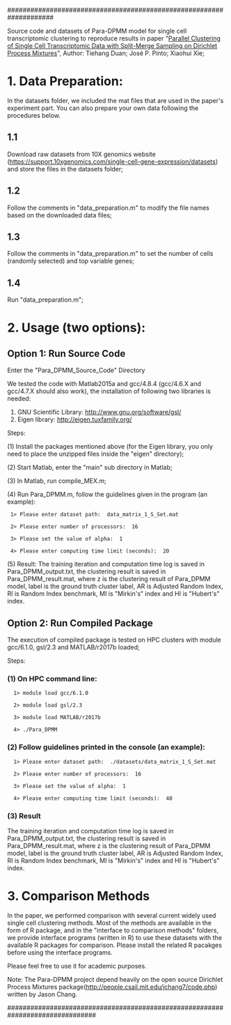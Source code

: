 
####################################################################

Source code and datasets of Para-DPMM model for single cell transcriptomic clustering to reproduce results in paper "[Parallel Clustering of Single Cell Transcriptomic Data with Split-Merge Sampling on Dirichlet Process Mixtures](https://academic.oup.com/bioinformatics/advance-article-abstract/doi/10.1093/bioinformatics/bty702/5085373?redirectedFrom=fulltext)", Author: Tiehang Duan; José P. Pinto; Xiaohui Xie;


# 1. Data Preparation:

In the datasets folder, we included the mat files that are used in the paper's experiment part. You can also prepare your own data following the procedures below.

## 1.1 
Download raw datasets from 10X genomics website (https://support.10xgenomics.com/single-cell-gene-expression/datasets) and store the files in the datasets folder;

## 1.2 
Follow the comments in "data_preparation.m" to modify the file names based on the downloaded data files;

## 1.3 
Follow the comments in "data_preparation.m" to set the number of cells (randomly selected) and top variable genes;

## 1.4 
Run "data_preparation.m";




# 2. Usage (two options):

## Option 1: Run Source Code


Enter the "Para_DPMM_Source_Code" Directory

We tested the code with Matlab2015a and gcc/4.8.4 (gcc/4.6.X and gcc/4.7.X should also work), the installation of following two libraries is needed:

1) GNU Scientific Library: http://www.gnu.org/software/gsl/
2) Eigen library: http://eigen.tuxfamily.org/


Steps:

(1) Install the packages mentioned above (for the Eigen library, you only need to place the unzipped files inside the "eigen" directory);

(2) Start Matlab, enter the "main" sub directory in Matlab;

(3) In Matlab, run compile_MEX.m;

(4) Run Para_DPMM.m, follow the guidelines given in the program (an example):

     1> Please enter dataset path:  data_matrix_1_S_Set.mat
     
     2> Please enter number of processors:  16
     
     3> Please set the value of alpha:  1
     
     4> Please enter computing time limit (seconds):  20

(5) Result: The training iteration and computation time log is saved in Para_DPMM_output.txt, the clustering result is saved in Para_DPMM_result.mat, where z is the clustering result of Para_DPMM model, label is the ground truth cluster label, AR is Adjusted Random Index, RI is Random Index benchmark, MI is "Mirkin's" index and HI is "Hubert's" index.




## Option 2: Run Compiled Package

The execution of compiled package is tested on HPC clusters with module gcc/6.1.0, gsl/2.3 and MATLAB/r2017b loaded; 

Steps:

### (1) On HPC command line:

      1> module load gcc/6.1.0

      2> module load gsl/2.3

      3> module load MATLAB/r2017b

      4> ./Para_DPMM

### (2) Follow guidelines printed in the console (an example):

      1> Please enter dataset path:  ./datasets/data_matrix_1_S_Set.mat

      2> Please enter number of processors:  16

      3> Please set the value of alpha:  1

      4> Please enter computing time limit (seconds):  40



### (3) Result

The training iteration and computation time log is saved in Para_DPMM_output.txt, the clustering result is saved in Para_DPMM_result.mat, where z is the clustering result of Para_DPMM model, label is the ground truth cluster label, AR is Adjusted Random Index, RI is Random Index benchmark, MI is "Mirkin's" index and HI is "Hubert's" index.




# 3. Comparison Methods

In the paper, we performed comparison with several current widely used single cell clustering methods. Most of the methods are available in the form of R package, and in the "interface to comparison methods" folders, we provide interface programs (written in R) to use these datasets with the available R packages for comparison. Please install the related R pacakges before using the interface programs.







Please feel free to use it for academic purposes. 


Note: The Para-DPMM project depend heavily on the open source Dirichlet Process Mixtures package(http://people.csail.mit.edu/jchang7/code.php) written by Jason Chang.

###############################################################################


